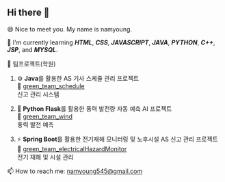 ## Hi there 👋
😄 Nice to meet you. My name is namyoung.

🌱 I'm currently learning ***HTML***, ***CSS***, ***JAVASCRIPT***, ***JAVA***, ***PYTHON***, ***C++***, ***JSP***, and ***MYSQL***.

👯 팀프로젝트(학원)
1. ⚙️ **Java**를 활용한 AS 기사 스케줄 관리 프로젝트  
   🔗 [green_team_schedule](https://github.com/namyoung545/green_team_schedule)  
   신고 관리 시스템

2. 💨 **Python Flask**를 활용한 풍력 발전량 자동 예측 AI 프로젝트  
   🔗 [green_team_wind](https://github.com/namyoung545/green_team_wind)  
   풍력 발전 예측

3. ⚡ **Spring Boot**를 활용한 전기재해 모니터링 및 노후시설 AS 신고 관리 프로젝트  
   🔗 [green_team_electricalHazardMonitor](https://github.com/namyoung545/green_team_electricalHazardMonitor)  
   전기 재해 및 시설 관리

📫 How to reach me: namyoung545@gmail.com

<!--
**namyoung545/namyoung545** is a ✨ _special_ ✨ repository because its `README.md` (this file) appears on your GitHub profile.

Here are some ideas to get you started:

- 🔭 I’m currently working on ...
- 🌱 I’m currently learning ...
- 👯 I’m looking to collaborate on ...
- 🤔 I’m looking for help with ...
- 💬 Ask me about ...
- 📫 How to reach me: ...
- 😄 Pronouns: ...
- ⚡ Fun fact: ...
-->

